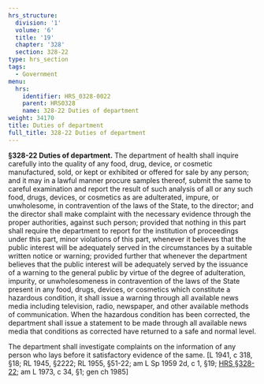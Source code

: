 ```yaml
---
hrs_structure:
  division: '1'
  volume: '6'
  title: '19'
  chapter: '328'
  section: 328-22
type: hrs_section
tags:
  - Government
menu:
  hrs:
    identifier: HRS_0328-0022
    parent: HRS0328
    name: 328-22 Duties of department
weight: 34170
title: Duties of department
full_title: 328-22 Duties of department
---
```

**§328-22 Duties of department.** The department of health shall inquire carefully into the quality of any food, drug, device, or cosmetic manufactured, sold, or kept or exhibited or offered for sale by any person; and it may in a lawful manner procure samples thereof, submit the same to careful examination and report the result of such analysis of all or any such food, drugs, devices, or cosmetics as are adulterated, impure, or unwholesome, in contravention of the laws of the State, to the director; and the director shall make complaint with the necessary evidence through the proper authorities, against such person; provided that nothing in this part shall require the department to report for the institution of proceedings under this part, minor violations of this part, whenever it believes that the public interest will be adequately served in the circumstances by a suitable written notice or warning; provided further that whenever the department believes that the public interest will be adequately served by the issuance of a warning to the general public by virtue of the degree of adulteration, impurity, or unwholesomeness in contravention of the laws of the State present in any food, drugs, devices, or cosmetics which constitute a hazardous condition, it shall issue a warning through all available news media including television, radio, newspaper, and other available methods of communication. When the hazardous condition has been corrected, the department shall issue a statement to be made through all available news media that conditions as corrected have returned to a safe and normal level.

The department shall investigate complaints on the information of any person who lays before it satisfactory evidence of the same. [L 1941, c 318, §18; RL 1945, §2222; RL 1955, §51-22; am L Sp 1959 2d, c 1, §19; [HRS §328-22](/title-19/chapter-328/section-328-22/); am L 1973, c 34, §1; gen ch 1985]